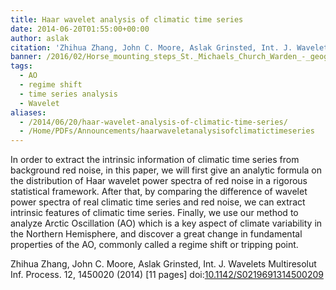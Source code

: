 ```yaml
---
title: Haar wavelet analysis of climatic time series
date: 2014-06-20T01:55:00+00:00
author: aslak
citation: 'Zhihua Zhang, John C. Moore, Aslak Grinsted, Int. J. Wavelets Multiresolut Inf. Process. 12, 1450020 (2014) [11 pages] doi:10.1142/S0219691314500209'
banner: /2016/02/Horse_mounting_steps_St._Michaels_Church_Warden_-_geograph.org_.uk_-_1066985.jpg
tags:
  - AO
  - regime shift
  - time series analysis
  - Wavelet
aliases:
  - /2014/06/20/haar-wavelet-analysis-of-climatic-time-series/
  - /Home/PDFs/Announcements/haarwaveletanalysisofclimatictimeseries
---
```

In order to extract the intrinsic information of climatic time series from background red noise, in this paper, we will first give an analytic formula on the distribution of Haar wavelet power spectra of red noise in a rigorous statistical framework. <!--more--> After that, by comparing the difference of wavelet power spectra of real climatic time series and red noise, we can extract intrinsic features of climatic time series. Finally, we use our method to analyze Arctic Oscillation (AO) which is a key aspect of climate variability in the Northern Hemisphere, and discover a great change in fundamental properties of the AO, commonly called a regime shift or tripping point.

Zhihua Zhang, John C. Moore, Aslak Grinsted, Int. J. Wavelets Multiresolut Inf. Process. 12, 1450020 (2014) [11 pages] doi:[10.1142/S0219691314500209](http://dx.doi.org/10.0.4.118/S0219691314500209)
